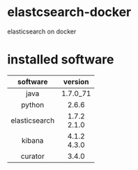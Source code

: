 # elastcsearch-docker
elasticsearch on docker


# installed software
|software|version|
|:------:|:-----:|
|java|1.7.0_71|
|python|2.6.6|
|elasticsearch|1.7.2<br>2.1.0|
|kibana|4.1.2<br>4.3.0|
|curator|3.4.0|
